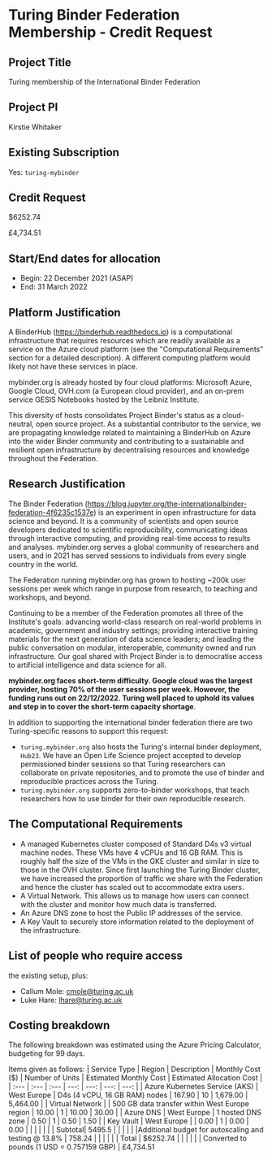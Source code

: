 # Turing Binder Federation Membership - Credit Request

## Project Title

Turing membership of the International Binder Federation

## Project PI

Kirstie Whitaker

## Existing Subscription

Yes: `turing-mybinder`

## Credit Request

$6252.74

£4,734.51

## Start/End dates for allocation

- Begin: 22 December 2021 (ASAP)
- End: 31 March 2022

## Platform Justification

A BinderHub (https://binderhub.readthedocs.io) is a computational infrastructure that requires resources which are readily available as a service on the Azure cloud platform (see the "Computational
Requirements" section for a detailed description). A different computing platform would likely not have these services
in place.

mybinder.org is already hosted by four cloud platforms: Microsoft Azure, Google Cloud, OVH.com (a European cloud provider), and an on-prem service GESIS Notebooks hosted by the Leibniz Institute.

This diversity of hosts consolidates Project Binder's status as a cloud-neutral, open source project. As a substantial contributor to the service, we are propagating knowledge related to maintaining a BinderHub on Azure into the wider Binder community and contributing to a sustainable and resilient open infrastructure by decentralising resources and knowledge throughout the Federation.

## Research Justification

The Binder Federation (https://blog.jupyter.org/the-internationalbinder-federation-4f6235c1537e) is an experiment in open infrastructure for data science and beyond. It is a community of scientists and open source developers dedicated to scientific reproducibility, communicating ideas through interactive computing, and providing real-time access to results and analyses. mybinder.org serves a global community of researchers and users, and in 2021 has served sessions to individuals from every single country in the world.

The Federation running mybinder.org has grown to hosting ~200k user sessions per week which range in purpose from research, to teaching and workshops, and beyond.

Continuing to be a member of the Federation promotes all three of the Institute's goals: advancing world-class research on real-world problems in academic, government and industry settings; providing interactive training materials for the next generation of data science leaders; and leading the public conversation on modular, interoperable, community owned and run infrastructure. Our goal shared with Project Binder is to democratise access to artificial intelligence and data science for all.

**mybinder.org faces short-term difficulty. Google cloud was the largest provider, hosting 70% of the user sessions per week. However, the funding runs out on 22/12/2022. Turing well placed to uphold its values and step in to cover the short-term capacity shortage**.

In addition to supporting the international binder federation there are two Turing-specific reasons to support this request:
- `turing.mybinder.org` also hosts the Turing's internal binder deployment, `Hub23`. We have an Open Life Science project accepted to develop permissioned binder sessions so that Turing researchers can collaborate on private repositories, and to promote the use of binder and reproducible practices across the Turing.
- `turing.mybinder.org` supports zero-to-binder workshops, that teach researchers how to use binder for their own reproducible research.

## The Computational Requirements

- A managed Kubernetes cluster composed of Standard D4s v3 virtual machine nodes. These VMs have 4 vCPUs and 16 GB RAM. This is roughly half the size of the VMs in the GKE cluster and similar in size to those in the OVH cluster. Since first launching the Turing Binder cluster, we have increased the proportion of traffic we share with the Federation and hence the cluster has scaled out to accommodate extra users.
- A Virtual Network. This allows us to manage how users can connect with the cluster and monitor how much data is transferred.
- An Azure DNS zone to host the Public IP addresses of the service.
- A Key Vault to securely store information related to the deployment of the infrastructure.

## List of people who require access

the existing setup, plus:
- Callum Mole: cmole@turing.ac.uk
- Luke Hare: lhare@turing.ac.uk

## Costing breakdown

The following breakdown was estimated using the Azure Pricing Calculator, budgeting for 99 days.

Items given as follows:
| Service Type | Region | Description | Monthly Cost ($) | Number of Units | Estimated Monthly Cost | Estimated Allocation Cost |
| :--- | :--- | :--- | ---: | ---: | ---: | ---: |
| Azure Kubernetes Service (AKS) | West Europe | D4s (4 vCPU, 16 GB RAM) nodes | 167.90 | 10 | 1,679.00 | 5,464.00 |
| Virtual Network | | 500 GB data transfer within West Europe region | 10.00 | 1 | 10.00 | 30.00 |
| Azure DNS | West Europe | 1 hosted DNS zone | 0.50 | 1 | 0.50 | 1.50 |
| Key Vault | West Europe | | 0.00 | 1 | 0.00 | 0.00 |
| | | | | | Subtotal| 5495.5
| | | | |  |Additional budget for autoscaling and testing @ 13.8% | 758.24
| | | | | | Total | $6252.74
| | | | | | Converted to pounds (1 USD = 0.757159 GBP) | £4,734.51
